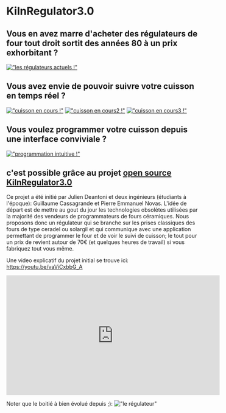 # KilnRegulator3.0

## Vous en avez marre d'acheter des régulateurs de four tout droit sortit des années 80 à un prix exhorbitant ? 
[!["les régulateurs actuels !"](./picts/NoMoreOldKilnRegulator_small.jpg)](./picts/NoMoreOldKilnRegulator.jpg)
## Vous avez envie de pouvoir suivre votre cuisson en temps réel ?
[!["cuisson en cours !"](./picts/cuissonEnCours_small.jpeg)](./picts/cuissonEnCours.jpeg)
[!["cuisson en cours2 !"](./picts/cuissonEnCours2_small.jpeg)](./picts/cuissonEnCours2.jpeg)
[!["cuisson en cours3 !"](./picts/cuisson1_small.jpeg)](./picts/cuisson1.jpeg)
## Vous voulez programmer votre cuisson depuis une interface conviviale ?
[!["programmation intuitive !"](./picts/progModified_small.jpeg)](./picts/progModified.jpeg)

## c'est possible grâce au projet [open source KilnRegulator3.0](https://github.com/jdeantoni/KilnRegulator3.0)

Ce projet a été initié par Julien Deantoni et deux ingénieurs (étudiants à l'époque): Guillaume Cassagrande et Pierre Emmanuel Novas.
L'idée de départ est de mettre au gout du jour les technologies obsolètes utilisées par la majorité des vendeurs de programmateurs de fours céramiques. Nous proposons donc un régulateur qui se branche sur les prises classiques des fours de type ceradel ou solargil et qui communique avec une application permettant de programmer le four et de voir le suivi de cuisson; le tout pour un prix de revient autour de 70€ (et quelques heures de travail) si vous fabriquez tout vous même.


Une video explicatif du projet initial se trouve ici: https://youtu.be/vaViCxbbG_A
<iframe width="560" height="315" src="https://www.youtube.com/embed/vaViCxbbG_A" frameborder="0" allow="autoplay; encrypted-media" allowfullscreen></iframe>

Noter que le boitié à bien évolué depuis ;):
!["le régulateur"](picts/regulator_v0.9_small.jpg)

